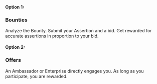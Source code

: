 #### Option 1:
### Bounties

Analyze the Bounty.
Submit your Assertion and a bid.
Get rewarded for accurate assertions in proportion to your bid.

#### Option 2:
### Offers

An Ambassador or Enterprise directly engages you.
As long as you participate, you are rewarded.
